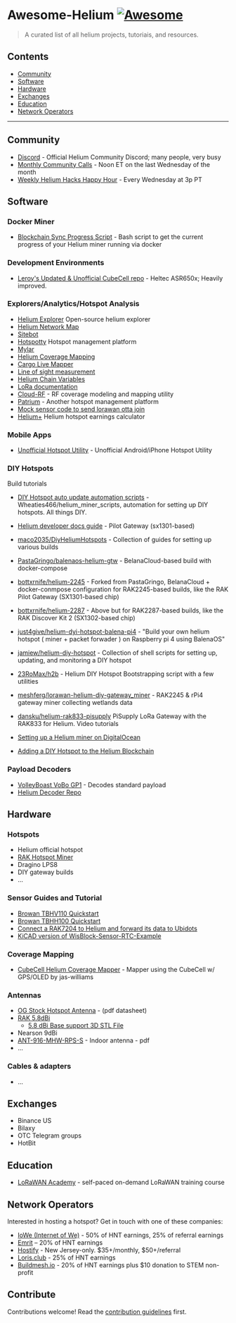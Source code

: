 # Awesome-Helium [![Awesome](https://awesome.re/badge.svg)](https://awesome.re)

> A curated list of all helium projects, tutoriais, and resources.


## Contents

- [Community](#community)
- [Software](#software)
- [Hardware](#hardware)
- [Exchanges](#exchanges)
- [Education](#education)
- [Network Operators](#netops)

---

## Community

* [Discord](http://discord.gg/helium) - Official Helium Community Discord; many people, very busy 
* [Monthly Community Calls](https://docs.google.com/document/d/1bMm2alBigBj3detA775Dn0Gz9UM5XczAeK9vnjBB3l0/edit#) - Noon ET on the last Wednesday of the month
* [Weekly Helium Hacks Happy Hour](https://zoom.us/meeting/register/tJ0qdeyorDgqHdbWZTQhBSphsFEytiyc5BiP) - Every Wednesday at 3p PT

## Software
### Docker Miner

* [Blockchain Sync Progress Script](https://github.com/Doginal/helium-network-scripts) - Bash script to get the current progress of your Helium miner running via docker

### Development Environments

* [Leroy's Updated & Unofficial CubeCell repo](https://github.com/leroyle/ASR650x-Arduino) - Heltec ASR650x; Heavily improved.

### Explorers/Analytics/Hotspot Analysis

* [Helium Explorer](https://explorer.helium.com) Open-source helium explorer
* [Helium Network Map](https://network.helium.com)
* [Sitebot](https://sitebot.com/helium)
* [Hotspotty](https://hotspotty.net) Hotspot management platform
* [Mylar](https://mylar.app)
* [Helium Coverage Mapping](https://mappers.helium.com)
* [Cargo Live Mapper](https://cargo.helium.com/) 
* [Line of sight measurement](https://www.scadacore.com/tools/rf-path/rf-line-of-sight/)
* [Helium Chain Variables](https://helium.plus/chain-vars)
* [LoRa documentation](https://lora.readthedocs.io/en/latest/)
* [Cloud-RF](https://cloudrf.com/) - RF coverage modeling and mapping utility
* [Patrium](https://patrium.app/) - Another hotspot management platform
* [Mock sensor code to send lorawan otta join](https://github.com/gradoj/sensor)
* [Helium+](https://helium.plus/) Helium hotspot earnings calculator

### Mobile Apps

* [Unofficial Hotspot Utility](https://github.com/kent-williams/hotspot-utility) - Unofficial Android/iPhone Hotspot Utility

### DIY Hotspots

Build tutorials

* [DIY Hotspot auto update automation scripts](https://github.com/Wheaties466/helium_miner_scripts) - Wheaties466/helium_miner_scripts, automation for setting up DIY hotspots. All things DIY.
* [Helium developer docs guide](https://developer.helium.com/hotspot/developer-setup) - Pilot Gateway (sx1301-based)
* [maco2035/DiyHeliumHotspots](https://github.com/maco2035/DiyHeliumHotspots) - Collection of guides for setting up various builds
* [PastaGringo/balenaos-helium-gtw](https://github.com/PastaGringo/balenaos-helium-gtw) - BelanaCloud-based build with docker-compose
* [bottxrnife/helium-2245](https://github.com/bottxrnife/helium-2245) - Forked from PastaGringo, BelanaCloud + docker-conmpose configuration for RAK2245-based builds, like the RAK Pilot Gateway (SX1301-based chip)
* [bottxrnife/helium-2287](https://github.com/bottxrnife/helium-2287) - Above but for RAK2287-based builds, like the RAK Discover Kit 2 (SX1302-based chip)
* [just4give/helium-dyi-hotspot-balena-pi4](https://github.com/just4give/helium-dyi-hotspot-balena-pi4) - "Build your own helium hotspot ( miner + packet forwader ) on Raspberry pi 4 using BalenaOS"
* [jamiew/helium-diy-hotspot](https://github.com/jamiew/helium-diy-hotspot) - Collection of shell scripts for setting up, updating, and monitoring a DIY hotspot
* [23RoMax/h2b](https://github.com/23RoMax/h2b) - Helium DIY Hotspot Bootstrapping script with a few utilities
* [meshferg/lorawan-helium-diy-gateway_miner](https://github.com/meshferg/lorawan-helium-diy-gateway_miner ) - RAK2245 & rPi4 gateway miner collecting wetlands data
* [dansku/helium-rak833-pisupply](https://github.com/dansku/helium-rak833-pisupply) PiSupply LoRa Gateway with the RAK833 for Helium.
Video tutorials

* [Setting up a Helium miner on DigitalOcean](https://www.youtube.com/watch?v=rR2Z0vOufLM)
* [Adding a DIY Hotspot to the Helium Blockchain](https://www.youtube.com/watch?v=SzFWSv6UcIE)

### Payload Decoders

* [VolleyBoast VoBo GP1](https://github.com/VolleyBoast/Decoder) - Decodes standard payload
* [Helium Decoder Repo](https://github.com/helium/console-decoders)


## Hardware

### Hotspots

* Helium official hotspot
* [RAK Hotspot Miner](https://www.calchipconnect.com/products/rak-hotspot-miner)	
* Dragino LPS8
* DIY gateway builds
* ...

### Sensor Guides and Tutorial

* [Browan TBHV110 Quickstart](https://github.com/mikedsp/helium/blob/master/MyDocuments/BrowanTBHV110_HeliumQuickStart-SHARE.pdf)
* [Browan TBHH100 Quickstart](https://github.com/mikedsp/helium/blob/master/MyDocuments/HowTo_BrowanTBHH100_to_GoogleSheet-SHARE.pdf)
* [Connect a RAK7204 to Helium and forward its data to Ubidots](https://www.hackster.io/mariacarlinahernandez/connect-a-rak7204-to-helium-and-forward-its-data-to-ubidots-073793)
* [KiCAD version of WisBlock-Sensor-RTC-Example](https://github.com/ManuIoT/WisBlock-Sensor-RTC-Example)

### Coverage Mapping

* [CubeCell Helium Coverage Mapper](https://github.com/jas-williams/CubeCell-Helium-Mapper) - Mapper using the CubeCell w/ GPS/OLED by jas-williams

### Antennas

* [OG Stock Hotspot Antenna](https://www.mouser.com/datasheet/2/238/ant-916-cw-hwr-1633319.pdf) - (pdf datasheet)
* [RAK 5.8dBi](https://store.rakwireless.com/products/fiber-glass-antenna)
  * [5.8 dBi Base support 3D STL File](https://www.thingiverse.com/thing:4607962)
* Nearson 9dBi
* [ANT-916-MHW-RPS-S](https://linxtechnologies.com/wp/wp-content/uploads/ant-916-mhw-fff-x.pdf) - Indoor antenna - pdf
* ...

### Cables & adapters

* ...

## Exchanges

* Binance US
* Bilaxy
* OTC Telegram groups
* HotBit

## Education

 * [LoRaWAN Academy](https://lora-developers.semtech.com/resources/lorawan-academy/) - self-paced on-demand LoRaWAN training course

## Network Operators

Interested in hosting a hotspot? Get in touch with one of these companies:

 * [IoWe (Internet of We)](https://www.InternetOfWe.net) - 50% of HNT earnings, 25% of referral earnings
 * [Emrit](https://emrit.io/) – 20% of HNT earnings
 * [Hostify](https://www.hostify.cc/) - New Jersey-only. $35+/monthly, $50+/referral
 * [Loris.club](https://www.loris.club) - 25% of HNT earnings
 * [Buildmesh.io](https://www.buildmesh.io/) - 20% of HNT earnings plus $10 donation to STEM non-profit


## Contribute

Contributions welcome! Read the [contribution guidelines](contributing.md) first.
